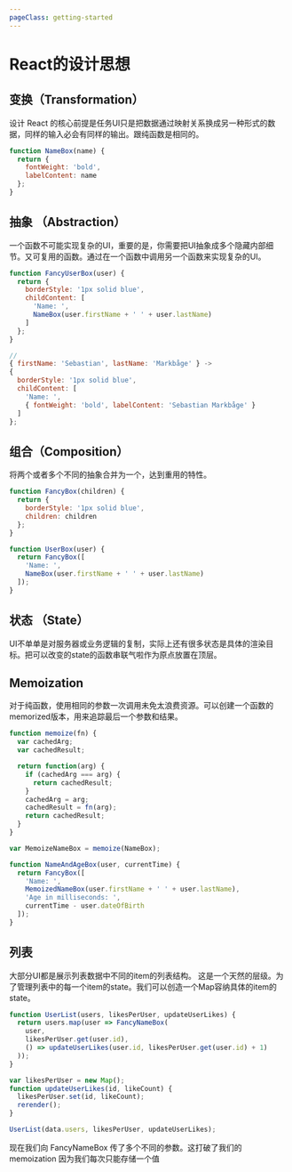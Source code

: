 ```yaml
---
pageClass: getting-started
---
```


# React的设计思想

## 变换（Transformation）
设计 React 的核心前提是任务UI只是把数据通过映射关系换成另一种形式的数据，同样的输入必会有同样的输出。跟纯函数是相同的。

```javascript
function NameBox(name) {
  return {
    fontWeight: 'bold',
    labelContent: name
  };
}
```

## 抽象 （Abstraction）
一个函数不可能实现复杂的UI，重要的是，你需要把UI抽象成多个隐藏内部细节。又可复用的函数。通过在一个函数中调用另一个函数来实现复杂的UI。
```javascript
function FancyUserBox(user) {
  return {
    borderStyle: '1px solid blue',
    childContent: [
      'Name: ',
      NameBox(user.firstName + ' ' + user.lastName)
    ]
  };
}

// 
{ firstName: 'Sebastian', lastName: 'Markbåge' } ->
{
  borderStyle: '1px solid blue',
  childContent: [
    'Name: ',
    { fontWeight: 'bold', labelContent: 'Sebastian Markbåge' }
  ]
};
```

## 组合（Composition）
将两个或者多个不同的抽象合并为一个，达到重用的特性。
```javascript
function FancyBox(children) {
  return {
    borderStyle: '1px solid blue',
    children: children
  };
}

function UserBox(user) {
  return FancyBox([
    'Name: ',
    NameBox(user.firstName + ' ' + user.lastName)
  ]);
}
```

## 状态 （State）
UI不单单是对服务器或业务逻辑的复制，实际上还有很多状态是具体的渲染目标。把可以改变的state的函数串联气啦作为原点放置在顶层。


## Memoization
对于纯函数，使用相同的参数一次调用未免太浪费资源。可以创建一个函数的memorized版本，用来追踪最后一个参数和结果。
```javascript
function memoize(fn) {
  var cachedArg;
  var cachedResult;

  return function(arg) {
    if (cachedArg === arg) {
      return cachedResult;
    }
    cachedArg = arg;
    cachedResult = fn(arg);
    return cachedResult;
  }
}

var MemoizeNameBox = memoize(NameBox);

function NameAndAgeBox(user, currentTime) {
  return FancyBox([
    'Name: ',
    MemoizedNameBox(user.firstName + ' ' + user.lastName),
    'Age in milliseconds: ',
    currentTime - user.dateOfBirth
  ]);
}
```

## 列表
大部分UI都是展示列表数据中不同的item的列表结构。 这是一个天然的层级。为了管理列表中的每一个item的state。我们可以创造一个Map容纳具体的item的state。

```javascript
function UserList(users, likesPerUser, updateUserLikes) {
  return users.map(user => FancyNameBox(
    user,
    likesPerUser.get(user.id),
    () => updateUserLikes(user.id, likesPerUser.get(user.id) + 1)
  ));
}

var likesPerUser = new Map();
function updateUserLikes(id, likeCount) {
  likesPerUser.set(id, likeCount);
  rerender();
}

UserList(data.users, likesPerUser, updateUserLikes);
```
现在我们向 FancyNameBox 传了多个不同的参数。这打破了我们的 memoization 因为我们每次只能存储一个值

